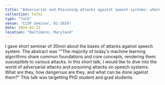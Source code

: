 ```yaml
---
title: "Adversarial and Poisoning attacks against speech systems: where to find them?"
collection: talks
type: "Talk"
venue: "CLSP Seminar, 01-2024"
date: 2024-01-22
location: "Baltimore, Maryland"
---
```


I gave short seminar of 30min about the bases of attacks against speech system.
The abstract was ""The majority of today's machine learning algorithms share common foundations and core concepts, rendering them susceptible to various attacks. In this short talk, I would like to dive into the world of adversarial attacks and poisoning attacks on speech systems. What are they, how dangerous are they, and what can be done against them?"
This talk was targetting PhD student and grad students.